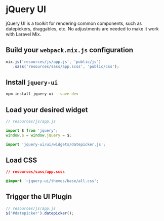 # jQuery UI

jQuery UI is a toolkit for rendering common components, such as datepickers, draggables, etc. No adjustments are needed to make it work with Laravel Mix.

## Build your `webpack.mix.js` configuration

```js
mix.js('resources/js/app.js', 'public/js')
   .sass('resources/sass/app.scss', 'public/css');
```

## Install `jquery-ui`

```bash
npm install jquery-ui --save-dev
```

## Load your desired widget

```js
// resources/js/app.js

import $ from 'jquery';
window.$ = window.jQuery = $;

import 'jquery-ui/ui/widgets/datepicker.js';
```

## Load CSS

```css
// resources/sass/app.scss

@import '~jquery-ui/themes/base/all.css';
```

## Trigger the UI Plugin

```js
// resources/js/app.js
$('#datepicker').datepicker();
```
